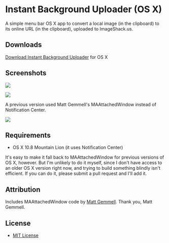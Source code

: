 Instant Background Uploader (OS X)
==================================

A simple menu bar OS X app to convert a local image (in the clipboard) to its online URL (in the clipboard), uploaded to ImageShack.us.

Downloads
---------
[Download Instant Background Uploader](https://github.com/downloads/shurcooL/InstantBackgroundUploader_OS-X/InstantBackgroundUploader_OS-X.zip) for OS X

Screenshots
-----------
![](http://img87.imageshack.us/img87/5285/imagenit.png)

![](http://img502.imageshack.us/img502/6910/imageety.png)

A previous version used Matt Gemmell's MAAttachedWindow instead of Notification Center.

![](http://img193.imageshack.us/img193/14/imageyd.png)

Requirements
------------
- OS X 10.8 Mountain Lion (it uses Notification Center)

It's easy to make it fall back to MAAttachedWindow for previous versions of OS X, however. But I'm unlikely to do it myself, since I don't have access to an older OS X version right now, and trying to build something blindly isn't efficient. If you can do it, please submit a pull request and I'll add it.

Attribution
-----------
Includes MAAttachedWindow code by [Matt Gemmell](http://mattgemmell.com/). Thank you, Matt Gemmell.

License
-------
- [MIT License](http://opensource.org/licenses/mit-license.php)